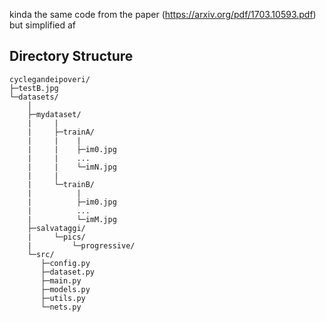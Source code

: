 kinda the same code from the paper (https://arxiv.org/pdf/1703.10593.pdf) but simplified af
     
## Directory Structure
    cyclegandeipoveri/
    ├─testB.jpg
    └─datasets/
        │  
        ├─mydataset/
        |     |
        |     ├─trainA/
        |     |    |
        |     |    ├─im0.jpg
        |     |    ...
        |     |    └─imN.jpg
        |     |    
        |     └─trainB/
        |          |
        |          ├─im0.jpg
        |          ...
        |          └─imM.jpg
        ├─salvataggi/
        |     └─pics/
        |         └─progressive/
        └─src/
           ├─config.py
           ├─dataset.py
           ├─main.py
           ├─models.py
           ├─utils.py
           └─nets.py
